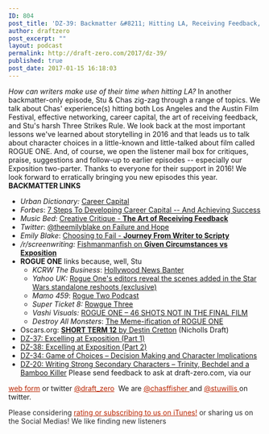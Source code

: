 ```yaml
---
ID: 804
post_title: 'DZ-39: Backmatter &#8211; Hitting LA, Receiving Feedback, and a Roguish One'
author: draftzero
post_excerpt: ""
layout: podcast
permalink: http://draft-zero.com/2017/dz-39/
published: true
post_date: 2017-01-15 16:18:03
---
```

*How can writers make use of their time when hitting LA?* In another backmatter-only episode, Stu & Chas zig-zag through a range of topics. We talk about Chas' experience(s) hitting both Los Angeles and the Austin Film Festival, effective networking, career capital, the art of receiving feedback, and Stu's harsh Three Strikes Rule. We look back at the most important lessons we've learned about storytelling in 2016 and that leads us to talk about character choices in a little-known and little-talked about film called ROGUE ONE. And, of course, we open the listener mail box for critiques, praise, suggestions and follow-up to earlier episodes -- especially our Exposition two-parter. Thanks to everyone for their support in 2016! We look forward to erratically bringing you new episodes this year. **BACKMATTER LINKS** 
*   *Urban Dictionary:* <a href="http://www.urbandictionary.com/define.php?term=Career%20Capital" target="_blank">Career Capital</a>
*   *Forbes*: [7 Steps To Developing Career Capital -- And Achieving Success][1]
*   *Music Bed*: <a href="https://blog.musicbed.com/articles/receiving-feedback/156" target="_blank">Creative Critique - <strong>The Art of Receiving Feedback</strong></a>
*   *Twitter*: <a href="https://twitter.com/theemilyblake/status/810575926589128704" target="_blank">@theemilyblake on Failure and Hope</a>
*   *Emily Blake*: <a href="http://www.odtseries.com/blog/2016/12/6/choosing-to-fail-journey-from-writer-to-scripty" target="_blank">Choosing to Fail - <strong>Journey From Writer to Scripty</strong></a>
*   */r/screenwriting:* <a href="https://www.reddit.com/r/Screenwriting/comments/5gqtf5/draft_zero_ep38_excelling_at_exposition_part_2/dbdzupe/" target="_blank">Fishmanmanfish on <strong>Given Circumstances vs Exposition</strong></a>
*   **ROGUE ONE** links because, well, Stu 
    *   *KCRW The Business*: <a href="http://kcrw.co/2jtBUNc" target="_blank">Hollywood News Banter</a>
    *   *Yahoo UK:* <a href="https://uk.movies.yahoo.com/rogue-ones-editors-reveal-scenes-added-in-the-star-wars-standalone-reshoots-exclusive-110124381.html" target="_blank">Rogue One's editors reveal the scenes added in the Star Wars standalone reshoots (exclusive)</a>
    *   *Mamo 459*: <a href="http://www.rowthree.com/2016/12/17/mamo-459-rogue-two/" target="_blank">Rogue Two Podcast</a>
    *   *Super Ticket 8:* <a href="http://www.rowthree.com/2016/12/19/super-ticket-episode-8-rowgue-three/" target="_blank">Rowgue Three</a>
    *   *Vashi Visuals:* <a href="http://vashivisuals.com/rogue-one-45-shots-not-in-the-final-film/" target="_blank">ROGUE ONE – 46 SHOTS NOT IN THE FINAL FILM</a>
    *   *Destroy All Monsters*: <a href="http://screenanarchy.com/2017/01/destroy-all-monsters-the-meme-ification-of-rogue-one.html" target="_blank">The Meme-ification of ROGUE ONE</a>
*   Oscars.org: <a href="https://www.oscars.org/sites/oscars/files/scripts/cretton_short-term-12.pdf" target="_blank"><strong>SHORT TERM 12</strong> by Destin Cretton</a> (Nicholls Draft)
*   <a href="http://draft-zero.com/2016/dz-37/" target="_blank">DZ-37: Excelling at Exposition (Part 1)</a>
*   <a href="http://draft-zero.com/2016/dz-38/" target="_blank">DZ-38: Excelling at Exposition (Part 2)</a>
*   <a href="http://draft-zero.com/2016/dz-34/" target="_blank">DZ-34: Game of Choices – Decision Making and Character Implications</a>
*   <a href="http://draft-zero.com/2015/dz-20/" target="_blank">DZ-20: Writing Strong Secondary Characters – Trinity, Bechdel and a Bamboo Killer</a> Please send feedback to ask at draft-zero.com, via our 

<a style="font-weight: inherit; font-style: inherit; color: #ba2500;" href="http://draft-zero.com/feedback/" target="_blank">web form</a> or twitter <a style="font-weight: inherit; font-style: inherit; color: #ba2500;" href="https://twitter.com/draft_zero" target="_blank">@draft_zero</a>  We are <a style="font-weight: inherit; font-style: inherit; color: #ba2500;" href="http://www.twitter.com/chasffisher" target="_blank">@chasffisher </a>and <a style="font-weight: inherit; font-style: inherit; color: #ba2500;" href="http://www.twitter.com/stuwillis" target="_blank">@stuwillis </a>on twitter. <p style="color: #2d2d2d;">
  Please considering <a style="font-weight: inherit; font-style: inherit; color: #ba2500;" href="https://itunes.apple.com/au/podcast/draft-zero-screenwriting-podcast/id847126598?mt=2&ls=1">rating or subscribing to us on iTunes!</a> or sharing us on the Social Medias! We like finding new listeners
</p>

 [1]: http://www.forbes.com/sites/laurashin/2013/05/22/7-steps-to-developing-career-capital-and-achieving-success/#1fae87a72d3d